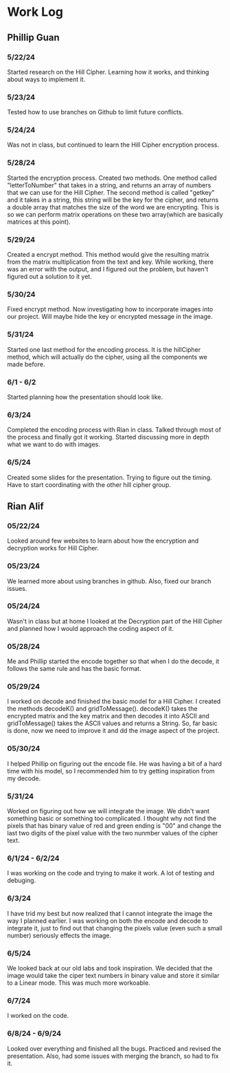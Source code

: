 # Work Log

## Phillip Guan

### 5/22/24

Started research on the Hill Cipher. Learning how it works, and thinking about ways to implement it.

### 5/23/24

Tested how to use branches on Github to limit future conflicts.

### 5/24/24

Was not in class, but continued to learn the Hill Cipher encryption process.

### 5/28/24

Started the encryption process. Created two methods. One method called "letterToNumber" that takes in a string, and returns an array of numbers that we can use for the Hill Cipher. The second method is called "getkey" and it takes in a string, this string will be the key for the cipher, and returns a double array that matches the size of the word we are encrypting. This is so we can perform matrix operations on these two array(which are basically matrices at this point).

### 5/29/24

Created a encrypt method. This method would give the resulting matrix from the matrix multiplication from the text and key. While working, there was an error with the output, and I figured out the problem, but haven't figured out a solution to it yet.

### 5/30/24

Fixed encrypt method. Now investigating how to incorporate images into our project. Will maybe hide the key or encrypted message in the image.

### 5/31/24

Started one last method for the encoding process. It is the hillCipher method, which will actually do the cipher, using all the components we made before.

### 6/1 - 6/2

Started planning how the presentation should look like.

### 6/3/24

Completed the encoding process with Rian in class. Talked through most of the process and finally got it working. Started discussing more in depth what we want to do with images.

### 6/5/24

Created some slides for the presentation. Trying to figure out the timing. Have to start coordinating with the other hill cipher group.

## Rian Alif

### 05/22/24

Looked around few websites to learn about how the encryption and decryption works for Hill Cipher.

### 05/23/24

We learned more about using branches in github. Also, fixed our branch issues.

### 05/24/24

Wasn't in class but at home I looked at the Decryption part of the Hill Cipher and planned how I would approach the coding aspect of it.

### 05/28/24

Me and Phillip started the encode together so that when I do the decode, it follows the same rule and has the basic format.

### 05/29/24

I worked on decode and finished the basic model for a Hill Cipher. I created the methods decodeK() and gridToMessage(). decodeK() takes the encrypted matrix and the key matrix and then decodes it into ASCII and gridToMessage() takes the ASCII values and returns a String. So, far basic is done, now we need to improve it and dd the image aspect of the project.

### 05/30/24
I helped Phillip on figuring out the encode file. He was having a bit of a hard time with his model, so I recommended him to try getting inspiration from my decode.

### 5/31/24
Worked on figuring out how we will integrate the image. We didn't want something basic or something too complicated. I thought why not find the pixels that has binary value of red and green ending is "00" and change the last two digits of the pixel value with the two nunmber values of the cipher text.

### 6/1/24 - 6/2/24
I was working on the code and trying to make it work. A lot of testing and debuging. 

### 6/3/24
I have trid my best but now realized that I cannot integrate the image the way I planned earlier. I was working on both the encode and decode to integrate it, just to find out that changing the pixels value (even such a small number) seriously effects the image.

### 6/5/24
We looked back at our old labs and took inspiration. We decided that the image would take the ciper text numbers in binary value and store it similar to a Linear mode. This was much more workoable. 

### 6/7/24
I worked on the code. 

### 6/8/24 - 6/9/24
Looked over everything and finished all the bugs. Practiced and revised the presentation. Also, had some issues with merging the branch, so had to fix it. 
